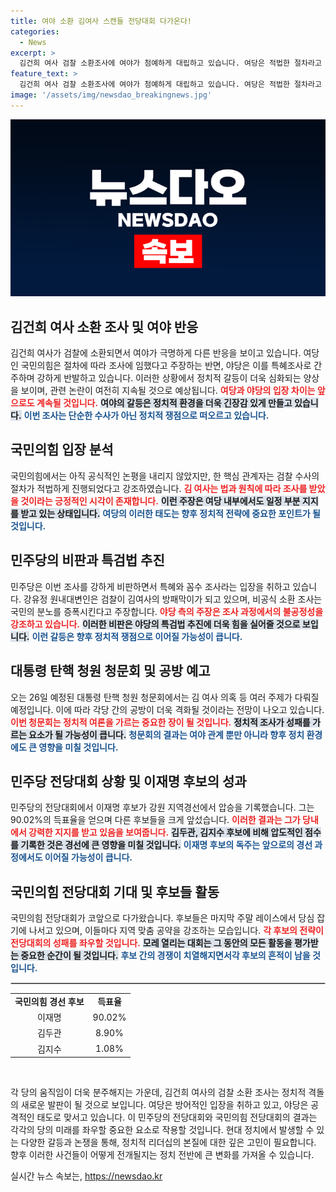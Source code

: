 ```yaml
---
title: 여야 소환 김여사 스캔들 전당대회 다가온다!
categories:
  - News
excerpt: >
  김건희 여사 검찰 소환조사에 여야가 첨예하게 대립하고 있습니다. 여당은 적법한 절차라고 주장하는 반면, 야당은 특혜 조사라고 강하게 비판하고 나섰습니다. 여기에 민주당의 특검법 추진 움직임까지 겹쳐 정치적 파장이 커질 전망입니다.
feature_text: >
  김건희 여사 검찰 소환조사에 여야가 첨예하게 대립하고 있습니다. 여당은 적법한 절차라고 주장하는 반면, 야당은 특혜 조사라고 강하게 비판하고 나섰습니다. 여기에 민주당의 특검법 추진 움직임까지 겹쳐 정치적 파장이 커질 전망입니다.
image: '/assets/img/newsdao_breakingnews.jpg'
---
```


<p><img src="/assets/img/newsdao_breakingnews.jpg" alt="koreaapp 속보" /></p>

<h2 data-ke-size="size26">김건희 여사 소환 조사 및 여야 반응</h2>

<p data-ke-size="size16">김건희 여사가 검찰에 소환되면서 여야가 극명하게 다른 반응을 보이고 있습니다. 여당인 국민의힘은 절차에 따라 조사에 임했다고 주장하는 반면, 야당은 이를 특혜조사로 간주하며 강하게 반발하고 있습니다. 이러한 상황에서 정치적 갈등이 더욱 심화되는 양상을 보이며, 관련 논란이 여전히 지속될 것으로 예상됩니다. <b><span style="color: #ee2323;">여당과 야당의 입장 차이는 앞으로도 계속될 것입니다.</span></b> <b><span style="background-color: #21538527;">여야의 갈등은 정치적 환경을 더욱 긴장감 있게 만들고 있습니다.</span></b> <b><span style="color: #1a5490;">이번 조사는 단순한 수사가 아닌 정치적 쟁점으로 떠오르고 있습니다.</span></b></p>

<h2 data-ke-size="size26">국민의힘 입장 분석</h2>

<p data-ke-size="size16">국민의힘에서는 아직 공식적인 논평을 내리지 않았지만, 한 핵심 관계자는 검찰 수사의 절차가 적법하게 진행되었다고 강조하였습니다. <b><span style="color: #ee2323;">김 여사는 법과 원칙에 따라 조사를 받았을 것이라는 긍정적인 시각이 존재합니다.</span></b> <b><span style="background-color: #21538527;">이런 주장은 여당 내부에서도 일정 부분 지지를 받고 있는 상태입니다.</span></b> <b><span style="color: #1a5490;">여당의 이러한 태도는 향후 정치적 전략에 중요한 포인트가 될 것입니다.</span></b></p>

<h2 data-ke-size="size26">민주당의 비판과 특검법 추진</h2>

<p data-ke-size="size16">민주당은 이번 조사를 강하게 비판하면서 특혜와 꼼수 조사라는 입장을 취하고 있습니다. 강유정 원내대변인은 검찰이 김여사의 방패막이가 되고 있으며, 비공식 소환 조사는 국민의 분노를 증폭시킨다고 주장합니다. <b><span style="color: #ee2323;">야당 측의 주장은 조사 과정에서의 불공정성을 강조하고 있습니다.</span></b> <b><span style="background-color: #21538527;">이러한 비판은 야당의 특검법 추진에 더욱 힘을 실어줄 것으로 보입니다.</span></b> <b><span style="color: #1a5490;">이런 갈등은 향후 정치적 쟁점으로 이어질 가능성이 큽니다.</span></b></p>

<h2 data-ke-size="size26">대통령 탄핵 청원 청문회 및 공방 예고</h2>

<p data-ke-size="size16">오는 26일 예정된 대통령 탄핵 청원 청문회에서는 김 여사 의혹 등 여러 주제가 다뤄질 예정입니다. 이에 따라 각당 간의 공방이 더욱 격화될 것이라는 전망이 나오고 있습니다. <b><span style="color: #ee2323;">이번 청문회는 정치적 여론을 가르는 중요한 장이 될 것입니다.</span></b> <b><span style="background-color: #21538527;">정치적 조사가 성패를 가르는 요소가 될 가능성이 큽니다.</span></b> <b><span style="color: #1a5490;">청문회의 결과는 여야 관계 뿐만 아니라 향후 정치 환경에도 큰 영향을 미칠 것입니다.</span></b></p>

<h2 data-ke-size="size26">민주당 전당대회 상황 및 이재명 후보의 성과</h2>

<p data-ke-size="size16">민주당의 전당대회에서 이재명 후보가 강원 지역경선에서 압승을 기록했습니다. 그는 90.02%의 득표율을 얻으며 다른 후보들을 크게 앞섰습니다. <b><span style="color: #ee2323;">이러한 결과는 그가 당내에서 강력한 지지를 받고 있음을 보여줍니다.</span></b> <b><span style="background-color: #21538527;">김두관, 김지수 후보에 비해 압도적인 점수를 기록한 것은 경선에 큰 영향을 미칠 것입니다.</span></b> <b><span style="color: #1a5490;">이재명 후보의 독주는 앞으로의 경선 과정에서도 이어질 가능성이 큽니다.</span></b></p>

<h2 data-ke-size="size26">국민의힘 전당대회 기대 및 후보들 활동</h2>

<p data-ke-size="size16">국민의힘 전당대회가 코앞으로 다가왔습니다. 후보들은 마지막 주말 레이스에서 당심 잡기에 나서고 있으며, 이들마다 지역 맞춤 공약을 강조하는 모습입니다. <b><span style="color: #ee2323;">각 후보의 전략이 전당대회의 성패를 좌우할 것입니다.</span></b> <b><span style="background-color: #21538527;">모레 열리는 대회는 그 동안의 모든 활동을 평가받는 중요한 순간이 될 것입니다.</span></b> <b><span style="color: #1a5490;">후보 간의 경쟁이 치열해지면서각 후보의 흔적이 남을 것입니다.</span></b></p> 

<hr style="border: 1px solid #ccc;" />

<table style="width: 100%;">
  <tr>
    <td style="text-align: center;"><b>국민의힘 경선 후보</b></td>
    <td style="text-align: center;"><b>득표율</b></td>
  </tr>
  <tr>
    <td style="text-align: center;">이재명</td>
    <td style="text-align: center;">90.02%</td>
  </tr>
  <tr>
    <td style="text-align: center;">김두관</td>
    <td style="text-align: center;">8.90%</td>
  </tr>
  <tr>
    <td style="text-align: center;">김지수</td>
    <td style="text-align: center;">1.08%</td>
  </tr>
</table>

<p data-ke-size="size16">&nbsp;</p> 

<p data-ke-size="size16">각 당의 움직임이 더욱 분주해지는 가운데, 김건희 여사의 검찰 소환 조사는 정치적 격돌의 새로운 발판이 될 것으로 보입니다. 여당은 방어적인 입장을 취하고 있고, 야당은 공격적인 태도로 맞서고 있습니다. 이 민주당의 전당대회와 국민의힘 전당대회의 결과는 각각의 당의 미래를 좌우할 중요한 요소로 작용할 것입니다. 현대 정치에서 발생할 수 있는 다양한 갈등과 논쟁을 통해, 정치적 리더십의 본질에 대한 깊은 고민이 필요합니다. 향후 이러한 사건들이 어떻게 전개될지는 정치 전반에 큰 변화를 가져올 수 있습니다.</p>
실시간 뉴스 속보는, <a href="https://newsdao.kr" rel="dofollow">https://newsdao.kr</a>


